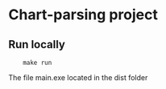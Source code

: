 # Chart-parsing project

## Run locally

```shell script
	make run
```

The file main.exe located in the dist folder
